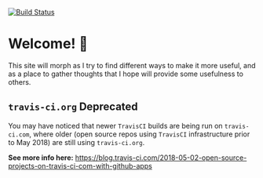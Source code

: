 [![Build Status](https://travis-ci.com/100stacks/100stacks.github.io.svg?branch=master)](https://travis-ci.com/100stacks/100stacks.github.io)

# Welcome! 👋

This site will morph as I try to find different ways to make it more useful, and as a place to gather thoughts that I hope will provide some usefulness to others.

## `travis-ci.org` Deprecated

You may have noticed that newer `TravisCI` builds are being run on `travis-ci.com`, where older (open source repos using `TravisCI` infrastructure prior to May 2018) are still using `travis-ci.org`.  

**See more info here:** https://blog.travis-ci.com/2018-05-02-open-source-projects-on-travis-ci-com-with-github-apps